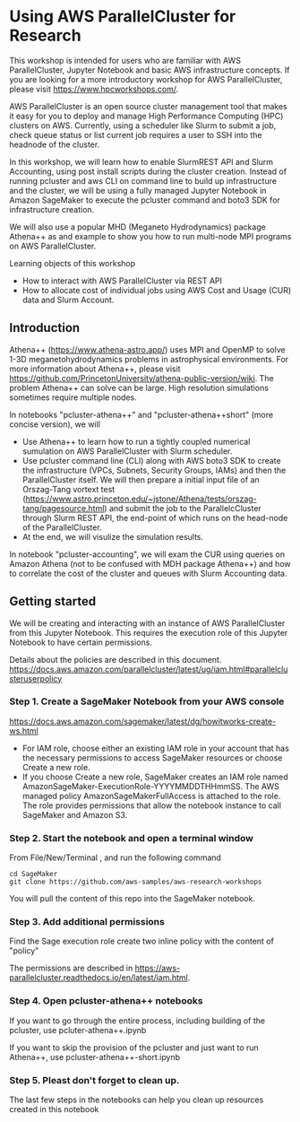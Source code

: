 # Using AWS ParallelCluster for Research

This workshop is intended for users who are familiar with AWS ParallelCluster, Jupyter Notebook and basic AWS infrastructure concepts. If you are looking for a more introductory workshop for AWS ParallelCluster, please visit https://www.hpcworkshops.com/. 

AWS ParallelCluster is an open source cluster management tool that makes it easy for you to deploy and manage High Performance Computing (HPC) clusters on AWS. Currently, using a scheduler like Slurm to submit a job, check queue status or list current job requires a user to SSH into the headnode of the cluster. 

In this workshop, we will learn how to enable SlurmREST API and Slurm Accounting, using post install scripts during the cluster creation. Instead of running pcluster and aws CLI on command line to build up infrastructure and the cluster, we will be using a fully managed Jupyter Notebook in Amazon SageMaker to execute the pcluster command and boto3 SDK for infrastructure creation. 

We will also use a popular MHD (Meganeto Hydrodynamics) package Athena++ as and example to show you how to run multi-node MPI programs on AWS ParallelCluster. 

Learning objects of this workshop
- How to interact with AWS ParallelCluster via REST API
- How to allocate cost of individual jobs using AWS Cost and Usage (CUR) data and Slurm Account.

## Introduction
Athena++ (https://www.athena-astro.app/) uses MPI and OpenMP to solve 1-3D meganetohydrodynamics problems in astrophysical environments. For more information about Athena++, please visit 
https://github.com/PrincetonUniversity/athena-public-version/wiki. The problem Athena++ can solve can be large. High resolution simulations sometimes require multiple nodes. 

In notebooks "pcluster-athena++" and "pcluster-athena++short" (more concise version), we will 
- Use Athena++ to learn how to run a tightly coupled numerical sumulation on AWS ParallelCluster with Slurm scheduler. 
- Use pcluster command line (CLI) along with AWS boto3 SDK to create the infrastructure (VPCs, Subnets, Security Groups, IAMs) and then the ParallelCluster itself. We will then prepare a initial input file of an Orszag-Tang vortext test (https://www.astro.princeton.edu/~jstone/Athena/tests/orszag-tang/pagesource.html) and submit the job to the ParallelcCluster through Slurm REST API, the end-point of which runs on the head-node of the ParallelCluster. 
- At the end, we will visulize the simulation results. 

In notebook "pcluster-accounting", we will exam the CUR using queries on Amazon Athena (not to be confused with MDH package Athena++) and how to correlate the cost of the cluster and queues with Slurm Accounting data. 


## Getting started
We will be creating and interacting with an instance of AWS ParallelCluster from this Jupyter Notebook. This requires the execution role of this Jupyter Notebook to have certain permissions. 

Details about the policies are described in this document. 
https://docs.aws.amazon.com/parallelcluster/latest/ug/iam.html#parallelclusteruserpolicy

### Step 1. Create a SageMaker Notebook from your AWS console
https://docs.aws.amazon.com/sagemaker/latest/dg/howitworks-create-ws.html

- For IAM role, choose either an existing IAM role in your account that has the necessary permissions to access SageMaker resources or choose Create a new role. 
- If you choose Create a new role, SageMaker creates an IAM role named AmazonSageMaker-ExecutionRole-YYYYMMDDTHHmmSS. The AWS managed policy AmazonSageMakerFullAccess is attached to the role. The role provides permissions that allow the notebook instance to call SageMaker and Amazon S3.

### Step 2. Start the notebook and open a terminal window

From File/New/Terminal , and run the following command

```
cd SageMaker
git clone https://github.com/aws-samples/aws-research-workshops
```

You will pull the content of this repo into the SageMaker notebook. 

### Step 3. Add additional permissions

Find the Sage execution role create two inline policy with the content of "policy"

The permissions are described in https://aws-parallelcluster.readthedocs.io/en/latest/iam.html. 

### Step 4. Open pcluster-athena++ notebooks

If you want to go through the entire process, including building of the pcluster, use pcluter-athena++.ipynb

If you want to skip the provision of the pcluster and just want to run Athena++, use pcluster-athena++-short.ipynb

### Step 5. Pleast don't forget to clean up. 

The last few steps in the notebooks can help you clean up resources created in this notebook
